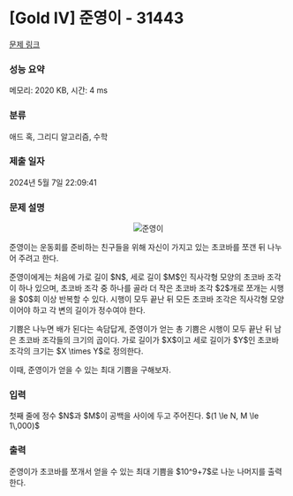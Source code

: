# [Gold IV] 준영이 - 31443 

[문제 링크](https://www.acmicpc.net/problem/31443) 

### 성능 요약

메모리: 2020 KB, 시간: 4 ms

### 분류

애드 혹, 그리디 알고리즘, 수학

### 제출 일자

2024년 5월 7일 22:09:41

### 문제 설명

<p style="display: flex; flex-direction: row; justify-content: center;"><img alt="준영이" src="" style="max-height: 150px; max-width: 100%;"></p>

<p>준영이는 운동회를 준비하는 친구들을 위해 자신이 가지고 있는 초코바를 쪼갠 뒤 나누어 주려고 한다.</p>

<p>준영이에게는 처음에 가로 길이 $N$, 세로 길이 $M$인 직사각형 모양의 초코바 조각이 하나 있으며, 초코바 조각 중 하나를 골라 더 작은 초코바 조각 $2$개로 쪼개는 시행을 $0$회 이상 반복할 수 있다. 시행이 모두 끝난 뒤 모든 초코바 조각은 직사각형 모양이어야 하고 각 변의 길이가 정수여야 한다.</p>

<p>기쁨은 나누면 배가 된다는 속담답게, 준영이가 얻는 총 기쁨은 시행이 모두 끝난 뒤 남은 초코바 조각들의 크기의 곱이다. 가로 길이가 $X$이고 세로 길이가 $Y$인 초코바 조각의 크기는 $X \times Y$로 정의한다.</p>

<p>이때, 준영이가 얻을 수 있는 최대 기쁨을 구해보자.</p>

### 입력 

 <p>첫째 줄에 정수 $N$과 $M$이 공백을 사이에 두고 주어진다. $(1 \le N, M \le 1\,000)$</p>

### 출력 

 <p>준영이가 초코바를 쪼개서 얻을 수 있는 최대 기쁨을 $10^9+7$로 나눈 나머지를 출력한다.</p>

